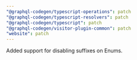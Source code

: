 ```yaml
---
"@graphql-codegen/typescript-operations": patch
"@graphql-codegen/typescript-resolvers": patch
"@graphql-codegen/typescript": patch
"@graphql-codegen/visitor-plugin-common": patch
"website": patch
---
```


Added support for disabling suffixes on Enums.
